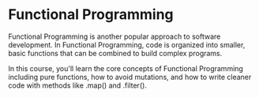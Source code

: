 # Functional Programming
Functional Programming is another popular approach to software development.
 In Functional Programming, code is organized into smaller, basic functions that can be combined to build complex programs.

In this course, you'll learn the core concepts of Functional Programming including pure functions, how to avoid mutations,
 and how to write cleaner code with methods like .map() and .filter().
